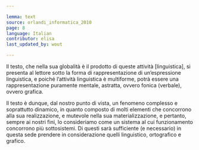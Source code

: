 ```yaml
---

lemma: text
source: orlandi_informatica_2010
page: 8
language: Italian
contributor: elisa
last_updated_by: wout

---
```


Il testo, che nella sua globalità è il prodotto di queste attività [linguistica], si presenta al lettore sotto la forma di rappresentazione di un’espressione linguistica, e poiché l’attività linguistica è multiforme, potrà essere una rappresentazione puramente mentale, astratta, ovvero fonica (verbale), ovvero grafica.

Il testo è dunque, dal nostro punto di vista, un fenomeno complesso e soprattutto dinamico, in quanto composto di molti elementi che concorrono alla sua realizzazione, e mutevole nella sua materializzazione, e pertanto, sempre ai nostri fini, lo consideriamo come un sistema al cui funzionamento concorrono più sottosistemi. Di questi sarà sufficiente (e necessario) in questa sede prendere in considerazione quelli linguistico, ortografico e grafico.
